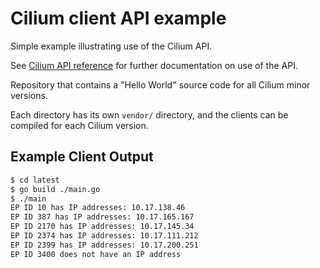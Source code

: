# Cilium client API example

Simple example illustrating use of the Cilium API.

See [Cilium API reference](https://docs.cilium.io/en/stable/api/) for further
documentation on use of the API.

Repository that contains a "Hello World" source code for all Cilium minor
versions.

Each directory has its own `vendor/` directory, and the clients can be compiled
for each Cilium version.

## Example Client Output

```bash
$ cd latest
$ go build ./main.go
$ ./main 
EP ID 10 has IP addresses: 10.17.138.46
EP ID 387 has IP addresses: 10.17.165.167
EP ID 2170 has IP addresses: 10.17.145.34
EP ID 2374 has IP addresses: 10.17.111.212
EP ID 2399 has IP addresses: 10.17.200.251
EP ID 3400 does not have an IP address
```
